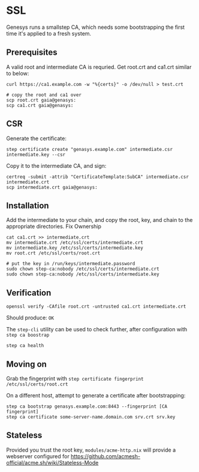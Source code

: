 # SSL

Genesys runs a smallstep CA, which needs some bootstrapping the first time it's applied to a fresh system.


## Prerequisites

A valid root and intermediate CA is requried. Get root.crt and ca1.crt similar to below:

```shell
curl https://ca1.example.com -w "%{certs}" -o /dev/null > test.crt
```

```shell
# copy the root and ca1 over
scp root.crt gaia@genasys:
scp ca1.crt gaia@genasys:
```

## CSR

Generate the certificate:

```shell
step certificate create "genasys.example.com" intermediate.csr intermediate.key --csr
```

Copy it to the intermediate CA, and sign:

```shell
certreq -submit -attrib "CertificateTemplate:SubCA" intermediate.csr intermediate.crt
scp intermediate.crt gaia@genasys:
```

## Installation

Add the intermediate to your chain, and copy the root, key, and chain to the appropriate directories. Fix Ownership

```shell
cat ca1.crt >> intermediate.crt
mv intermediate.crt /etc/ssl/certs/intermediate.crt
mv intermediate.key /etc/ssl/certs/intermediate.key
mv root.crt /etc/ssl/certs/root.crt

# put the key in /run/keys/intermediate.password
sudo chown step-ca:nobody /etc/ssl/certs/intermediate.crt
sudo chown step-ca:nobody /etc/ssl/certs/intermediate.key
```

## Verification

```shell
openssl verify -CAfile root.crt -untrusted ca1.crt intermediate.crt
```

Should produce: `OK`

The `step-cli` utility can be used to check further, after configuration with `step ca boostrap`

```shell
step ca health
```

## Moving on

Grab the fingerprint with `step certificate fingerprint /etc/ssl/certs/root.crt`

On a different host, attempt to generate a certificate after bootstrapping:

```shell
step ca bootstrap genasys.example.com:8443 --fingerprint [CA fingerprint]
step ca certificate some-server-name.domain.com srv.crt srv.key
```

## Stateless

Provided you trust the root key, `modules/acme-http.nix` will provide a webserver configured for https://github.com/acmesh-official/acme.sh/wiki/Stateless-Mode